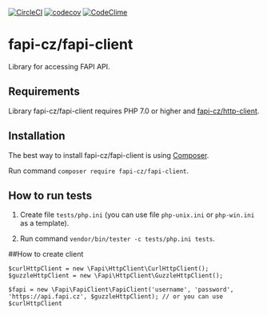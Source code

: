 
[![CircleCI](https://circleci.com/gh/fapi-cz/php-client.svg?style=shield)](https://circleci.com/gh/fapi-cz/php-client)
[![codecov](https://codecov.io/gh/fapi-cz/php-client/branch/master/graph/badge.svg)](https://codecov.io/gh/fapi-cz/php-client)
[![CodeClime](https://codeclimate.com/github/fapi-cz/php-client.png)](https://codeclimate.com/github/fapi-cz/php-client)

# fapi-cz/fapi-client
Library for accessing FAPI API.

## Requirements
Library fapi-cz/fapi-client requires PHP 7.0 or higher and [fapi-cz/http-client](https://github.com/fapi-cz/http-client).

## Installation
The best way to install fapi-cz/fapi-client is using [Composer](http://getcomposer.org/).

Run command `composer require fapi-cz/fapi-client`.

## How to run tests
1. Create file `tests/php.ini` (you can use file `php-unix.ini` or `php-win.ini` as a template).

2. Run command `vendor/bin/tester -c tests/php.ini tests`.

##How to create client
```
$curlHttpClient = new \Fapi\HttpClient\CurlHttpClient();
$guzzleHttpClient = new \Fapi\HttpClient\GuzzleHttpClient();

$fapi = new \Fapi\FapiClient\FapiClient('username', 'password', 'https://api.fapi.cz', $guzzleHttpClient); // or you can use $curlHttpClient
```
